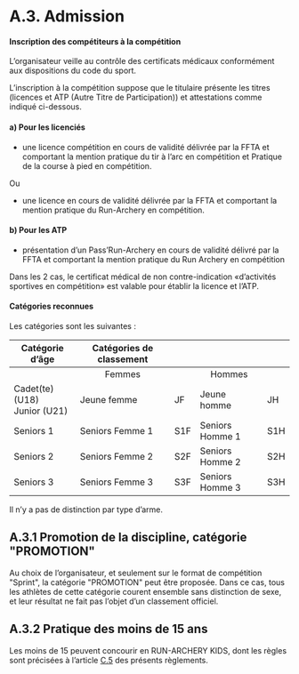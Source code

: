 # A.3. Admission

#### Inscription des compétiteurs à la compétition

L’organisateur veille au contrôle des certificats médicaux conformément aux dispositions du code du sport.

L’inscription à la compétition suppose que le titulaire présente les titres (licences et ATP (Autre Titre de Participation)) et attestations comme indiqué ci-dessous.

#### a) Pour les licenciés

- une licence compétition en cours de validité délivrée par la FFTA et comportant la mention pratique du tir à l’arc en compétition et Pratique de la course à pied en compétition.

Ou

- une licence en cours de validité délivrée par la FFTA et comportant la mention pratique du Run-Archery en compétition.

#### b) Pour les ATP

- présentation d’un Pass’Run-Archery en cours de validité délivré par la FFTA et comportant la mention pratique du Run Archery en compétition

Dans les 2 cas, le certificat médical de non contre-indication «d’activités sportives en compétition» est
valable pour établir la licence et l’ATP.

#### Catégories reconnues

Les catégories sont les suivantes :

|Catégorie d’âge| <center>Catégories de classement</center> ||||
| - | --------------- | ---- | --------------- | ---- |
|  | <center>Femmes</center>                || <center>Hommes</center>                ||
| Cadet(te) (U18)<br />Junior (U21) | Jeune femme     | JF   | Jeune homme     | JH   |
| Seniors 1       | Seniors Femme 1 | S1F  | Seniors Homme 1 | S1H  |
| Seniors 2       | Seniors Femme 2 | S2F  | Seniors Homme 2 | S2H  |
| Seniors 3       | Seniors Femme 3 | S3F  | Seniors Homme 3 | S3H  |


Il n’y a pas de distinction par type d’arme.

## A.3.1 Promotion de la discipline, catégorie  "PROMOTION"

Au choix de l’organisateur, et seulement sur le format de compétition "Sprint", la catégorie "PROMOTION"
peut être proposée. Dans ce cas, tous les athlètes de cette catégorie courent ensemble sans distinction
de sexe, et leur résultat ne fait pas l’objet d’un classement officiel.

## A.3.2 Pratique des moins de 15 ans

Les moins de 15 peuvent concourir en RUN-ARCHERY KIDS, dont les règles sont précisées à l’article [C.5](/reglements/II/7/C/5/)
des présents règlements.
